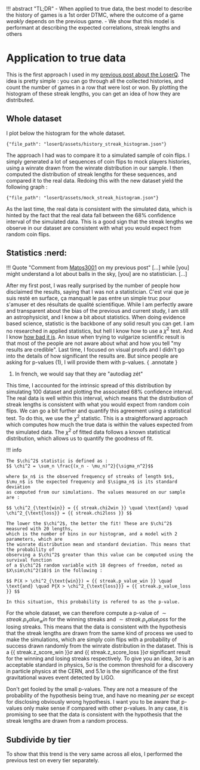 !!! abstract "TL;DR"
    - When applied to true data, the best model to describe the history of games is a 1st order DTMC, where 
    the outcome of a game *weakly* depends on the previous game.
    - We show that this model is performant at describing the expected correlations, streak lengths and others 

# Application to true data

This is the first approach I used in my [previous post about the LoserQ](https://www.reddit.com/r/leagueoflegends/comments/15k2nw4/existence_of_loser_queue_a_statistical_analysis/).
The idea is pretty simple : you can go through all the collected histories, and count the number of games in a row 
that were lost or won. By plotting the histogram of these streak lengths, you can get an idea of how they are distributed. 

## Whole dataset

I plot below the histogram for the whole dataset.

``` plotly
{"file_path": "loserQ/assets/history_streak_histogram.json"}
```

The approach I had was to compare it to a simulated sample of coin flips. I simply generated a lot of sequences of coin 
flips to mock players histories, using a winrate drawn from the winrate distribution in our sample. I then computed 
the distribution of streak lengths for these sequences, and compared it to the real data. Redoing this with the new dataset 
yield the following graph :

``` plotly
{"file_path": "loserQ/assets/mock_streak_histogram.json"}
```

As the last time, the real data is consistent with the simulated data, which is hinted by the fact that the real data 
fall between the $68\%$ confidence interval of the simulated data. This is a good sign that the streak lengths we 
observe in our dataset are consistent with what you would expect from random coin flips.

## Statistics :nerd:

!!! Quote "Comment from [Matos3001](https://www.reddit.com/r/leagueoflegends/comments/15k2nw4/comment/jvlq50c/?utm_source=share&utm_medium=web3x&utm_name=web3xcss&utm_term=1&utm_content=share_button) on my previous post"
    [...] while [you] might understand a lot about balls in the sky, [you] are no statistician. [...]

After my first post, I was really surprised by the number of people how disclaimed the results, saying that I was not a
statistician. 
C'est vrai que je suis resté en surface, ça manquait le pas entre un simple truc pour s'amuser et des résultats de qualité scientifique.
While I am perfectly aware and transparent about the bias of the previous and current study, I am still an 
astrophysicist, and I know a bit about statistics. When doing evidence based science, statistic is the backbone of any 
solid result you can get. I am no researched in applied statistics, but hell I know how to use a $\chi^2$ test. And I 
know [how bad it is](https://en.wikipedia.org/wiki/Misuse_of_p-values). An issue when trying to vulgarize scientific result is that most of the people are not aware about 
what and how you tell "my results are credible". Last time, I focused on visual proofs and I didn't go into the details
of how significant the results are. But since people are asking for p-values (1), I will provide them with p-values.
{ .annotate }

1.  In french, we would say that they are "autodiag zét"



This time, I accounted for the intrinsic spread of this distribution by simulating 100 dataset and plotting 
the associated $68\%$ confidence interval. The real data is well within this interval, which means that the distribution
of streak lengths is consistent with what you would expect from random coin flips. We can go a bit further and quantify
this agreement using a statistical test. To do this, we use the $\chi^2$ statistic. This is a straightforward approach which computes how much the 
true data is within the values expected from the simulated data. The $\chi^2$ of fitted data follows a known statistical 
distribution, which allows us to quantify the goodness of fit. 

!!! info
    
    The $\chi^2$ statistic is defined as : 
    $$ \chi^2 = \sum_n \frac{(x_n - \mu_n)^2}{\sigma_n^2}$$ 

    where $x_n$ is the observed frequency of streaks of length $n$, 
    $\mu_n$ is the expected frequency and $\sigma_n$ is its standard deviation 
    as computed from our simulations. The values measured on our sample are : 

    $$ \chi^2_{\text{win}} = {{ streak.chi2win }} \quad \text{and} \quad \chi^2_{\text{loss}} = {{ streak.chi2loss }} $$

    The lower the $\chi^2$, the better the fit! These are $\chi^2$ measured with 20 lengths, 
    which is the number of bins in our histogram, and a model with 2 parameters, which are 
    the winrate distribution mean and standard deviation. This means that the probability of 
    observing a $\chi^2$ greater than this value can be computed using the survival function
    of a $\chi^2$ random variable with 18 degrees of freedom, noted as $X\sim\chi^2(18)$ in the following : 

    $$ P(X > \chi^2_{\text{win}}) = {{ streak.p_value_win }} \quad \text{and} \quad P{X > \chi^2_{\text{loss}}} = {{ streak.p_value_loss }} $$

    In this situation, this probability is refered to as the p-value. 

For the whole dataset, we can therefore compute a p-value
of $\sim {{ streak.p_value_win }}$ for the winning streaks and $\sim {{ streak.p_value_loss }}$ for the losing streaks. This means that the data is
consistent with the hypothesis that the streak lengths are drawn from the same kind of process we used to make the 
simulations, which are simply coin flips with a probability of success drawn randomly from the winrate distribution
in the dataset. This is a {{ streak.z_score_win }}$\sigma$ and {{ streak.z_score_loss }}$\sigma$ significant result 
for the winning and losing streaks respectively. To give you an idea, 3$\sigma$ is an acceptable standard in physics, 
$5\sigma$ is the common threshold for a discovery in particle physics at the CERN, and $5.1\sigma$ is the 
significance of the first gravitational waves event detected by LIGO.


Don't get fooled by the small p-values. They are not a measure of the probability of the hypothesis 
being true, and have no meaning *per se* except for disclosing obviously wrong hypothesis. I want 
you to be aware that p-values only make sense if compared with other p-values. In any case, it is promising to see
that the data is consistent with the hypothesis that the streak lengths are drawn from a random process.

## Subdivide by tier

To show that this trend is the very same across all elos, I performed the previous test on every tier separately. 